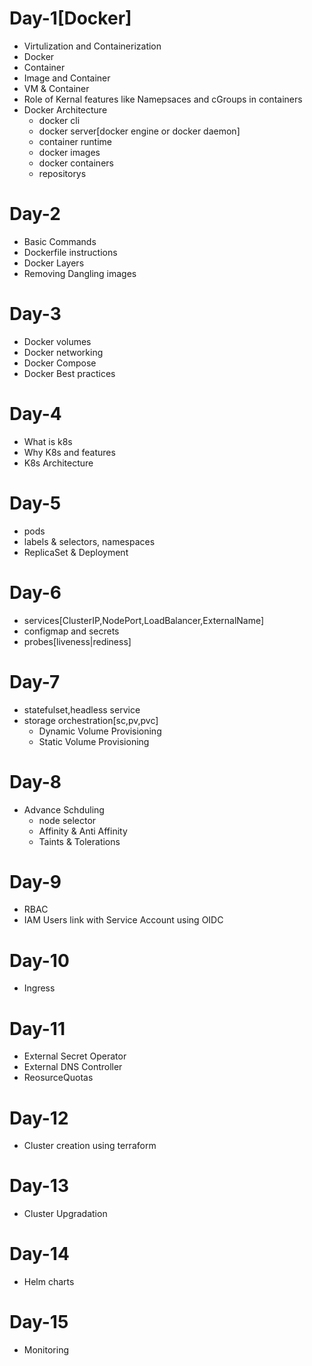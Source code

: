 # Day-1[Docker]
- Virtulization and Containerization
- Docker
- Container
- Image and Container
- VM & Container
- Role of Kernal features like Namepsaces and cGroups in containers
- Docker Architecture
  - docker cli
  - docker server[docker engine or docker daemon]
  - container runtime
  - docker images
  - docker containers
  - repositorys
# Day-2
- Basic Commands
- Dockerfile instructions
- Docker Layers
- Removing Dangling images
# Day-3
- Docker volumes 
- Docker networking
- Docker Compose
- Docker Best practices
# Day-4
- What is k8s
- Why K8s and features
- K8s Architecture
# Day-5
- pods
- labels & selectors, namespaces
- ReplicaSet & Deployment
# Day-6
- services[ClusterIP,NodePort,LoadBalancer,ExternalName]
- configmap and secrets
- probes[liveness|rediness]
# Day-7
- statefulset,headless service
- storage orchestration[sc,pv,pvc]
  - Dynamic Volume Provisioning
  - Static  Volume Provisioning
# Day-8
- Advance Schduling
  - node selector
  - Affinity & Anti Affinity
  - Taints & Tolerations
# Day-9
- RBAC
- IAM Users link with Service Account using OIDC
# Day-10
- Ingress
# Day-11
- External Secret Operator
- External DNS Controller
- ReosurceQuotas
# Day-12
- Cluster creation using terraform
# Day-13
- Cluster Upgradation
# Day-14
- Helm charts
# Day-15
- Monitoring




